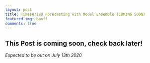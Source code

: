 ```yaml
---
layout: post
title: Timeseries Forecasting with Model Ensemble (COMING SOON)
featured-img: banff
comments: true
---
```


## This Post is coming soon, check back later!
_Expected to be out on July 13th 2020_